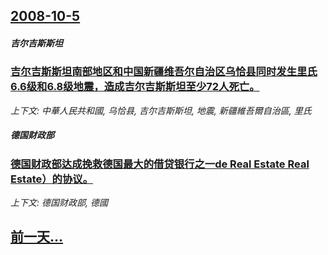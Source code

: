 ## [2008-10-5](/news/2008/10/5/index.md)

##### 吉尔吉斯斯坦
### [吉尔吉斯斯坦南部地区和中国新疆维吾尔自治区乌恰县同时发生里氏6.6级和6.8级地震，造成吉尔吉斯斯坦至少72人死亡。](/news/2008/10/5/吉尔吉斯斯坦南部地区和中国新疆维吾尔自治区乌恰县同时发生里氏66级和68级地震-造成吉尔吉斯斯坦至少72人死亡.md)
_上下文: 中華人民共和國, 乌恰县, 吉尔吉斯斯坦, 地震, 新疆維吾爾自治區, 里氏_

##### 德国财政部
### [德国财政部达成挽救德国最大的借贷银行之一de Real Estate Real Estate）的协议。](/news/2008/10/5/德国财政部达成挽救德国最大的借贷银行之一de-Real-Estate-Real-Estate-的协议.md)
_上下文: 德国财政部, 德國_

## [前一天...](/news/2008/10/4/index.md)

